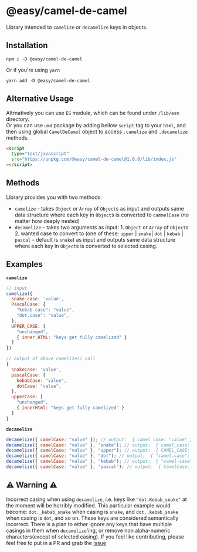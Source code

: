 # @easy/camel-de-camel

Library intended to `camelize` or `decamelize` keys in objects.

## Installation

```shell
npm i -D @easy/camel-de-camel
```

Or if you're using `yarn`

```shell
yarn add -D @easy/camel-de-camel
```

## Alternative Usage

Altrnatively you can use `ES` module, which can be found under `/lib/esm` directory.  
Or you can use `umd` package by adding bellow `script` tag to your `html`, and then using global `CamelDeCamel` object to access `.camelize` and `.decamelize` methods.

```html
<script
  type="text/javascript"
  src="https://unpkg.com/@easy/camel-de-camel@1.0.0/lib/index.js"
></script>
```

## Methods

Library provides you with two methods:

- `camelize` - takes `Object` or `Array` of `Object`s as input and outputs same data structure where each key in `Object`s is converted to `cammelCase` (no matter how deeply nested)
- `decamelize` - takes two arguments as input: 1. `Object` or `Array` of `Object`s 2. wanted case to convert to (one of these: `upper` | `snake`| `dot` | `kebab` | `pascal` - default is `snake`) as input and outputs same data structure where each key in `Object`s is converted to selected casing.

## Examples

**`camelize`**

```js
// input
camelize({
  snake_case: 'value',
  PascalCase: {
    "kebab-case": "value",
    "dot.case": "value",
  },
  UPPER_CASE: [
    "unchanged",
    { inner_HTML: "keys get fully camelized" }
  ]
})

// output of above camelize() call
{
  snakeCase: 'value',
  pascalCase: {
    kebabCase: "value",
    dotCase: "value",
  },
  upperCase: [
    "unchanged",
    { innerHtml: "keys get fully camelized" }
  ]
}
```

**`decamelize`**

```js
decamelize({ camelCase: "value" }); // output:  { camel_case: "value" }
decamelize({ camelCase: "value" }, "snake"); // output:  { camel_case: "value" }
decamelize({ camelCase: "value" }, "upper"); // output:  { CAMEL_CASE: "value" }
decamelize({ camelCase: "value" }, "dot"); // output:  { "camel.case": "value" }
decamelize({ camelCase: "value" }, "kebab"); // output:  { "camel-case": "value" }
decamelize({ camelCase: "value" }, "pascal"); // output:  { CamelCase: "value" }
```

## ⚠️ Warning ⚠️

Incorrect casing when using `decamelize`, i.e. keys like `"dot.Kebab_snake"` at the moment will be horribly modified. This particular example would become: `dot._kebab_snake` when casing is `snake`, and `dot..kebab_snake` when casing is `dot`, and so on. These keys are considered semantically incorrect. There is a plan to either ignore any keys that have multiple casings in them when `decamelize`'ing, or remove non alpha-numeric characters(except of selected casing). If you feel like contributing, please feel free to put in a PR and grab the [issue](https://github.com/Mindaugas-Jacionis/camel-de-camel/issues/3)
